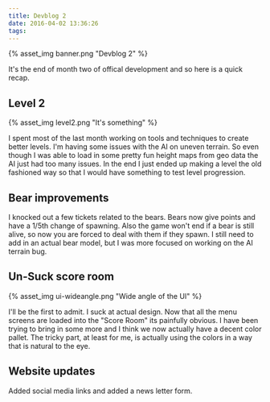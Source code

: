 ```yaml
---
title: Devblog 2
date: 2016-04-02 13:36:26
tags:
---
```


{% asset_img banner.png "Devblog 2" %}

It's the end of month two of offical development and so here is a quick recap.

<!-- more --> 

## Level 2
{% asset_img level2.png "It's something" %}

I spent most of the last month working on tools and techniques to create better levels. I'm having some issues with the AI on uneven terrain. So even though I was able to load in some pretty fun height maps from geo data the AI just had too many issues. In the end I just ended up making a level the old fashioned way so that I would have something to test level progression. 


## Bear improvements
I knocked out a few tickets related to the bears. Bears now give points and have a 1/5th change of spawning. Also the game won't end if a bear is still alive, so now you are forced to deal with them if they spawn. I still need to add in an actual bear model, but I was more focused on working on the AI terrain bug. 


## Un-Suck score room

{% asset_img ui-wideangle.png "Wide angle of the UI" %}

I'll be the first to admit. I suck at actual design. Now that all the menu screens are loaded into the "Score Room" its painfully obvious. I have been trying to bring in some more and I think we now actually have a decent color pallet. The tricky part, at least for me, is actually using the colors in a way that is natural to the eye. 


## Website updates
Added social media links and added a news letter form. 